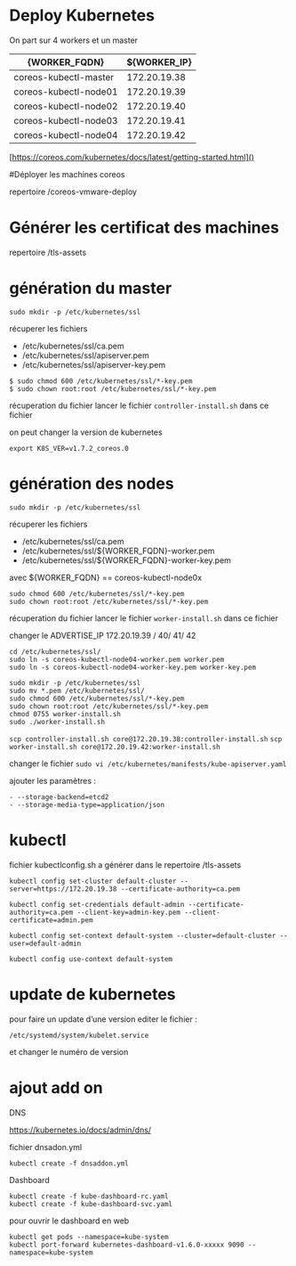 Deploy Kubernetes
====================



On part sur 4 workers  et un master 

|{WORKER_FQDN}         |  ${WORKER_IP}  |
| ---------------------|----------------|
|coreos-kubectl-master | 172.20.19.38|
|coreos-kubectl-node01  | 172.20.19.39|
|coreos-kubectl-node02  | 172.20.19.40|
|coreos-kubectl-node03  | 172.20.19.41|
|coreos-kubectl-node04  | 172.20.19.42|


[https://coreos.com/kubernetes/docs/latest/getting-started.html]()

#Déployer les machines coreos

repertoire   /coreos-vmware-deploy


# Générer les certificat des machines

repertoire  /tls-assets




# génération du master

`sudo mkdir -p /etc/kubernetes/ssl`


récuperer les fichiers

* /etc/kubernetes/ssl/ca.pem
* /etc/kubernetes/ssl/apiserver.pem
* /etc/kubernetes/ssl/apiserver-key.pem

```
$ sudo chmod 600 /etc/kubernetes/ssl/*-key.pem
$ sudo chown root:root /etc/kubernetes/ssl/*-key.pem
```

récuperation du fichier
lancer le fichier `controller-install.sh`
dans ce fichier

on peut changer la version de kubernetes

`export K8S_VER=v1.7.2_coreos.0`

# génération des nodes

`sudo mkdir -p /etc/kubernetes/ssl`

récuperer les fichiers

* /etc/kubernetes/ssl/ca.pem
* /etc/kubernetes/ssl/${WORKER_FQDN}-worker.pem
* /etc/kubernetes/ssl/${WORKER_FQDN}-worker-key.pem

avec ${WORKER_FQDN} == coreos-kubectl-node0x


```
sudo chmod 600 /etc/kubernetes/ssl/*-key.pem
sudo chown root:root /etc/kubernetes/ssl/*-key.pem
```

récuperation du fichier
lancer le fichier `worker-install.sh`
dans ce fichier

changer le ADVERTISE_IP
172.20.19.39 / 40/ 41/ 42

```
cd /etc/kubernetes/ssl/
sudo ln -s coreos-kubectl-node04-worker.pem worker.pem
sudo ln -s coreos-kubectl-node04-worker-key.pem worker-key.pem
```

```
sudo mkdir -p /etc/kubernetes/ssl
sudo mv *.pem /etc/kubernetes/ssl/
sudo chmod 600 /etc/kubernetes/ssl/*-key.pem
sudo chown root:root /etc/kubernetes/ssl/*-key.pem
chmod 0755 worker-install.sh
sudo ./worker-install.sh
```

`scp controller-install.sh core@172.20.19.38:controller-install.sh`
`scp worker-install.sh core@172.20.19.42:worker-install.sh`


changer le fichier
`sudo vi /etc/kubernetes/manifests/kube-apiserver.yaml`

ajouter les paramètres :

```
- --storage-backend=etcd2
- --storage-media-type=application/json
```


# kubectl


fichier kubectlconfig.sh
 a générer dans le repertoire /tls-assets


`kubectl config set-cluster default-cluster --server=https://172.20.19.38 --certificate-authority=ca.pem`

`kubectl config set-credentials default-admin --certificate-authority=ca.pem --client-key=admin-key.pem --client-certificate=admin.pem`

`kubectl config set-context default-system --cluster=default-cluster --user=default-admin `

`kubectl config use-context default-system`


# update de kubernetes
pour faire un update d’une version
editer le fichier :

`/etc/systemd/system/kubelet.service`

et changer le numéro de version

# ajout add on

DNS

https://kubernetes.io/docs/admin/dns/

fichier dnsadon.yml

`kubectl create -f dnsaddon.yml`


Dashboard

```
kubectl create -f kube-dashboard-rc.yaml
kubectl create -f kube-dashboard-svc.yaml
```

pour ouvrir le dashboard en web
```
kubectl get pods --namespace=kube-system
kubectl port-forward kubernetes-dashboard-v1.6.0-xxxxx 9090 --namespace=kube-system
```
